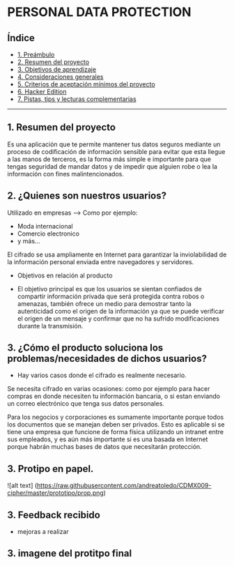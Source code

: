 # PERSONAL DATA PROTECTION

## Índice

* [1. Preámbulo](#1-preámbulo)
* [2. Resumen del proyecto](#2-resumen-del-proyecto)
* [3. Objetivos de aprendizaje](#3-objetivos-de-aprendizaje)
* [4. Consideraciones generales](#4-consideraciones-generales)
* [5. Criterios de aceptación mínimos del proyecto](#5-criterios-de-aceptación-mínimos-del-proyecto)
* [6. Hacker Edition](#6-hacker-edition)
* [7. Pistas, tips y lecturas complementarias](#6-pistas-tips-y-lecturas-complementarias)

***

## 1. Resumen del proyecto
 
 Es una aplicación que te permite mantener tus datos seguros mediante un proceso de codificación de información sensible para evitar que esta llegue a las manos de terceros, es la forma más simple e importante para que tengas seguridad de mandar datos y de impedir que alguien robe o lea la información con fines malintencionados.

## 2. ¿Quienes son nuestros usuarios?

Utilizado en empresas --> 
Como por ejemplo:
* Moda internacional
* Comercio electronico 
* y más...

El cifrado se usa ampliamente en Internet para garantizar la inviolabilidad de la información personal enviada entre navegadores y servidores. 
 
* Objetivos en relación al producto

 - El objetivo principal es que los usuarios se sientan confiados de compartir información privada que será protegida contra robos o amenazas, también ofrece un medio para demostrar tanto la autenticidad como el origen de la información ya que se puede verificar el origen de un mensaje y confirmar que no ha sufrido modificaciones durante la transmisión.
 

## 3. ¿Cómo el producto soluciona los problemas/necesidades de dichos usuarios?
  
  - Hay varios casos donde el cifrado es realmente necesario. 

 Se necesita cifrado en varias ocasiones: como por ejemplo para hacer compras en donde necesiten tu información bancaria, o si estan enviando un correo electrónico que tenga sus datos personales.

Para los negocios y corporaciones es sumamente importante porque todos los documentos que se manejan deben ser privados. Esto es aplicable si se tiene una empresa que funcione de forma física utilizando un intranet entre sus empleados, y es aún más importante si es una basada en Internet porque habrán muchas bases de datos que necesitarán protección.


## 3. Protipo en papel.
 ![alt text] (https://raw.githubusercontent.com/andreatoledo/CDMX009-cipher/master/prototipo/prop.png)

## 3. Feedback recibido
 
- mejoras a realizar 
## 3. imagene del protitpo final




